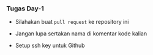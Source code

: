 ### Tugas Day-1


* Silahakan buat `pull request` ke repository ini

* Jangan lupa sertakan nama di komentar kode kalian

* Setup ssh key untuk Github

